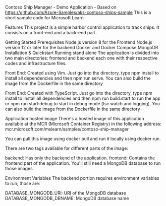 Contoso Ship Manager - Demo Application - Based on https://github.com/Azure-Samples/aks-contoso-ships-sample
This is a short sample code for Microsoft Learn

Features
This project is a simple harbor control application to track ships. It consists on a front-end and a back-end part.

Getting Started
Prerequisites
Node.js version 8 for the Frontend
Node.js version 12 or later for the backend
Docker and Docker Compose
MongoDB
Installation & Quickstart
Running stand alone
The application is divided into two main directories: frontend and backend each one with their respective codes and infrastructure files.

Front End: Created using Vim. Just go into the directory, type npm install to install all dependencies and then npm run serve. You can also build the image from the Dockerfile in the same directory

Front End: Created with TypeScript. Just go into the directory, type npm install to install all dependencies and then npm run build:start to run the app or npm run start:debug to start in debug mode (tsc watch and logging). You can also build the image from the Dockerfile in the same directory

Application hosted image
There's a hosted image of this application available at the MCR (Microsoft Container Registry) in the following address: mcr.microsoft.com/mslearn/samples/contoso-ship-manager

You can pull this image using docker pull and run it locally using docker run.

There are two tags available for different parts of the image:

backend: Has only the backend of the application.
frontend: Contains the frontend part of the application.
You'll still need a MongoDB database to run those images

Environment Variables
The backend portion requires environment variables to run, those are:

DATABASE_MONGODB_URI: URI of the MongoDB database
DATABASE_MONGODB_DBNAME: MongoDB database name
